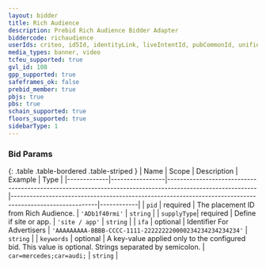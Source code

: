 ```yaml
---
layout: bidder
title: Rich Audience
description: Prebid Rich Audience Bidder Adapter
biddercode: richaudience
userIds: criteo, id5Id, identityLink, liveIntentId, pubCommonId, unifiedId
media_types: banner, video
tcfeu_supported: true
gvl_id: 108
gpp_supported: true
safeframes_ok: false
prebid_member: true
pbjs: true
pbs: true
schain_supported: true
floors_supported: true
sidebarType: 1
---
```


### Bid Params

{: .table .table-bordered .table-striped }
| Name        | Scope           | Description                                                                                              | Example                                                                                                 | Type       |
|-------------|-----------------|----------------------------------------------------------------------------------------------------------|---------------------------------------------------------------------------------------------------------|------------|
| `pid`       | required        | The placement ID from Rich Audience.                                                                     | `'ADb1f40rmi'`                                                                                          | `string`   |
| `supplyType`| required        | Define if site or app.                                                                                   | `'site / app'`                                                                                          | `string`   |
| `ifa`       | optional        | Identifier For Advertisers                                                                               | `'AAAAAAAAA-BBBB-CCCC-1111-222222220000234234234234234'`                                                | `string`   |
| `keywords`  | optional        | A key-value applied only to the configured bid. This value is optional. Strings separated by semicolon.  | `car=mercedes;car=audi;`                                                                                | `string`   |
